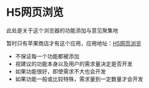 # H5网页浏览
此处是关于这个浏览器的功能添加与意见聚集地

暂时只有苹果商店才有这个应用，应用地址：[H5网页浏览](https://apps.apple.com/cn/app/h5%E7%BD%91%E9%A1%B5%E6%B5%8F%E8%A7%88-%E5%8F%91%E7%8E%B0%E4%B8%8E%E5%88%86%E4%BA%AB%E6%9C%89%E8%B6%A3%E7%9A%84%E7%BD%91%E7%AB%99/id1659209417)

- 不保证每一个功能都被添加
- 视建议的功能本身以及用户的需求量决定是否开发
- 如果功能很好，即使需求不大也会开发
- 如果功能一般或比较特殊，需求量到一定数量才会开发
